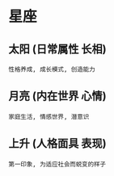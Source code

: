 # 星座

## 太阳 (日常属性 长相)

    性格养成, 成长模式, 创造能力

## 月亮 (内在世界 心情)

    家庭生活, 情感世界, 潜意识

## 上升 (人格面具 表现)

    第一印象, 为适应社会而蜕变的样子